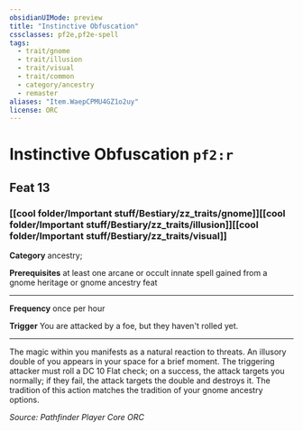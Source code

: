 ```yaml
---
obsidianUIMode: preview
title: "Instinctive Obfuscation"
cssclasses: pf2e,pf2e-spell
tags:
  - trait/gnome
  - trait/illusion
  - trait/visual
  - trait/common
  - category/ancestry
  - remaster
aliases: "Item.WaepCPMU4GZ1o2uy"
license: ORC
---
```

# Instinctive Obfuscation `pf2:r`
## Feat 13
### [[cool folder/Important stuff/Bestiary/zz_traits/gnome]][[cool folder/Important stuff/Bestiary/zz_traits/illusion]][[cool folder/Important stuff/Bestiary/zz_traits/visual]]

**Category** ancestry; 



**Prerequisites** at least one arcane or occult innate spell gained from a gnome heritage or gnome ancestry feat
* * *
**Frequency** once per hour

**Trigger** You are attacked by a foe, but they haven't rolled yet.

* * *

The magic within you manifests as a natural reaction to threats. An illusory double of you appears in your space for a brief moment. The triggering attacker must roll a DC 10 Flat check; on a success, the attack targets you normally; if they fail, the attack targets the double and destroys it. The tradition of this action matches the tradition of your gnome ancestry options.

*Source: Pathfinder Player Core*
*ORC*